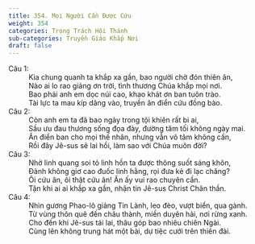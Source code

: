 ```yaml
---
title: 354. Mọi Người Cần Được Cứu
weight: 354
categories: Trọng Trách Hội Thánh
sub-categories: Truyền Giáo Khắp Nơi
draft: false
---
```

<dl><dt>Câu 1:</dt><dd data-verse="1">Kìa chung quanh ta khắp xa gần, bao người chờ đón thiên ân, <br/>Nào ai lo rao giảng ơn trời, tình thương Chúa khắp mọi nơi. <br/>Bao phái anh em dọc núi cao, khao khát ơn ban tuôn trào. <br/>Tài lực ta mau kíp dâng vào, truyền ân điển cứu đồng bào. </dd><dt>Câu 2:</dt><dd data-verse="2">Còn anh em ta đã bao ngày trong tội khiên rất bi ai, <br/>Sầu ưu đau thương sống đọa đày, đường tăm tối không ngày mai. <br/>Ân điển ban cho mọi thế nhân, nhưng vẫn vô tâm không cần, <br/>Rồi đây Jê-sus sẽ lai hồi, làm sao với Chúa muôn đời? </dd><dt>Câu 3:</dt><dd data-verse="3">Nhờ linh quang soi tỏ linh hồn ta được thông suốt sáng khôn, <br/>Đành không giơ cao đuốc linh hằng, rọi đưa kẻ đi lạc chăng? <br/>Ôi cứu ân, ôi thật cứu ân! Ân ấy vui rao chuyên cần. <br/>Tận khi ai ai khắp xa gần, nhận tin Jê-sus Christ Chân thần. </dd><dt>Câu 4:</dt><dd data-verse="4">Nhìn gương Phao-lô giảng Tin Lành, leo đèo, vượt biển, qua gành. <br/>Từ vùng thôn quê đến châu thành, miền duyên hải, nơi rừng xanh. <br/>Cho đến khi Jê-sus tái lai, thâu góp bao nhiêu chiên Ngài. <br/>Cùng lên không trung hát một bài, dự tiệc cưới trên thiên đài. </dd></dl>